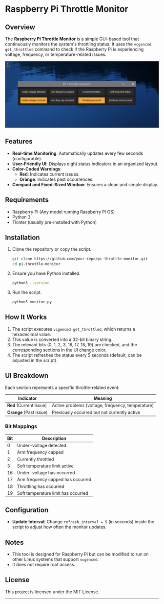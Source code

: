# Raspberry Pi Throttle Monitor

## Overview
The **Raspberry Pi Throttle Monitor** is a simple GUI-based tool that continuously monitors the system's throttling status. It uses the `vcgencmd get_throttled` command to check if the Raspberry Pi is experiencing voltage, frequency, or temperature-related issues.

![UnderPi running on Raspberry Pi 5](screenshots/screenshot_underpi.png)

## Features
- **Real-time Monitoring**: Automatically updates every few seconds (configurable).
- **User-Friendly UI**: Displays eight status indicators in an organized layout.
- **Color-Coded Warnings**:
  - **Red**: Indicates current issues.
  - **Orange**: Indicates past occurrences.
- **Compact and Fixed-Sized Window**: Ensures a clean and simple display.

## Requirements
- Raspberry Pi (Any model running Raspberry Pi OS)
- Python 3
- Tkinter (usually pre-installed with Python)

## Installation
1. Clone the repository or copy the script.
   ```sh
   git clone https://github.com/your-repo/pi-throttle-monitor.git
   cd pi-throttle-monitor
   ```
2. Ensure you have Python installed.
   ```sh
   python3 --version
   ```
3. Run the script.
   ```sh
   python3 monitor.py
   ```

## How It Works
1. The script executes `vcgencmd get_throttled`, which returns a hexadecimal value.
2. This value is converted into a 32-bit binary string.
3. The relevant bits (0, 1, 2, 3, 16, 17, 18, 19) are checked, and the corresponding sections in the UI change color.
4. The script refreshes the status every 5 seconds (default, can be adjusted in the script).

## UI Breakdown
Each section represents a specific throttle-related event:

| Indicator | Meaning |
|-----------|---------|
| **Red** (Current Issue) | Active problems (voltage, frequency, temperature) |
| **Orange** (Past Issue) | Previously occurred but not currently active |

### Bit Mappings
| Bit | Description |
|----|--------------------------------------|
| 0  | Under-voltage detected |
| 1  | Arm frequency capped |
| 2  | Currently throttled |
| 3  | Soft temperature limit active |
| 16 | Under-voltage has occurred |
| 17 | Arm frequency capped has occurred |
| 18 | Throttling has occurred |
| 19 | Soft temperature limit has occurred |

## Configuration
- **Update Interval**: Change `refresh_interval = 5` (in seconds) inside the script to adjust how often the monitor updates.

## Notes
- This tool is designed for Raspberry Pi but can be modified to run on other Linux systems that support `vcgencmd`.
- It does not require root access.

## License
This project is licensed under the MIT License.

---


